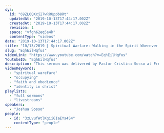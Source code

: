 ```yaml
---
sys:
  id: "69ZL6QXxjI7wRRUppb8Rt"
  updatedAt: "2019-10-13T17:44:17.002Z"
  createdAt: "2019-10-13T17:44:17.002Z"
  revision: 1
  space: "vfgh62eq5a4k"
  contentType: "videos"
date: "2019-10-13T17:44:17.002Z"
title: "10/13/2019 | Spiritual Warfare: Walking in the Spirit Wherever We Are (Pastor Cris Sosso)"
slug: "EqhEilHqfus"
videoLink: "https://www.youtube.com/watch?v=EqhEilHqfus"
YoutubeID: "EqhEilHqfus"
description: "This sermon was delivered by Pastor Cristina Sosso at Freedom Fellowship Church International on October 10, 2019."
videoKeywords:
  - "spiritual warefare"
  - "occupying"
  - "faith and obedience"
  - "identity in christ"
playlists:
  - "full sermons"
  - "livestreams"
speakers:
  - "Joshua Sosso"
people:
  - id: "3zLvufAtlKgiiGIaEYs4S4"
    contentType: "people"
---
```

